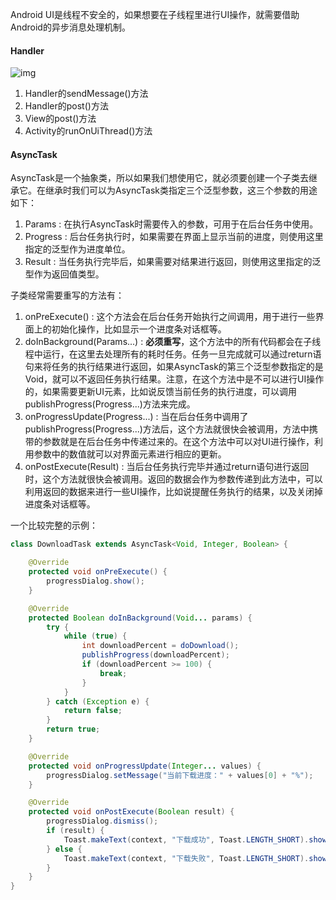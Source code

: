 Android UI是线程不安全的，如果想要在子线程里进行UI操作，就需要借助Android的异步消息处理机制。

#### Handler

![img](http://img.blog.csdn.net/20130817090611984?watermark/2/text/aHR0cDovL2Jsb2cuY3Nkbi5uZXQvZ3VvbGluX2Jsb2c=/font/5a6L5L2T/fontsize/400/fill/I0JBQkFCMA==/dissolve/70/gravity/Center)

1. Handler的sendMessage()方法
2. Handler的post()方法
3. View的post()方法
4. Activity的runOnUiThread()方法

#### AsyncTask

AsyncTask是一个抽象类，所以如果我们想使用它，就必须要创建一个子类去继承它。在继承时我们可以为AsyncTask类指定三个泛型参数，这三个参数的用途如下：

1. Params : 在执行AsyncTask时需要传入的参数，可用于在后台任务中使用。
2. Progress : 后台任务执行时，如果需要在界面上显示当前的进度，则使用这里指定的泛型作为进度单位。
3. Result : 当任务执行完毕后，如果需要对结果进行返回，则使用这里指定的泛型作为返回值类型。

子类经常需要重写的方法有：

1. onPreExecute() : 这个方法会在后台任务开始执行之间调用，用于进行一些界面上的初始化操作，比如显示一个进度条对话框等。
2. doInBackground(Params...) : **必须重写**，这个方法中的所有代码都会在子线程中运行，在这里去处理所有的耗时任务。任务一旦完成就可以通过return语句来将任务的执行结果进行返回，如果AsyncTask的第三个泛型参数指定的是Void，就可以不返回任务执行结果。注意，在这个方法中是不可以进行UI操作的，如果需要更新UI元素，比如说反馈当前任务的执行进度，可以调用publishProgress(Progress...)方法来完成。
3. onProgressUpdate(Progress...) : 当在后台任务中调用了publishProgress(Progress...)方法后，这个方法就很快会被调用，方法中携带的参数就是在后台任务中传递过来的。在这个方法中可以对UI进行操作，利用参数中的数值就可以对界面元素进行相应的更新。
4. onPostExecute(Result) : 当后台任务执行完毕并通过return语句进行返回时，这个方法就很快会被调用。返回的数据会作为参数传递到此方法中，可以利用返回的数据来进行一些UI操作，比如说提醒任务执行的结果，以及关闭掉进度条对话框等。

一个比较完整的示例：

```java
class DownloadTask extends AsyncTask<Void, Integer, Boolean> {

	@Override
	protected void onPreExecute() {
		progressDialog.show();
	}

	@Override
	protected Boolean doInBackground(Void... params) {
		try {
			while (true) {
				int downloadPercent = doDownload();
				publishProgress(downloadPercent);
				if (downloadPercent >= 100) {
					break;
				}
			}
		} catch (Exception e) {
			return false;
		}
		return true;
	}

	@Override
	protected void onProgressUpdate(Integer... values) {
		progressDialog.setMessage("当前下载进度：" + values[0] + "%");
	}

	@Override
	protected void onPostExecute(Boolean result) {
		progressDialog.dismiss();
		if (result) {
			Toast.makeText(context, "下载成功", Toast.LENGTH_SHORT).show();
		} else {
			Toast.makeText(context, "下载失败", Toast.LENGTH_SHORT).show();
		}
	}
}
```

